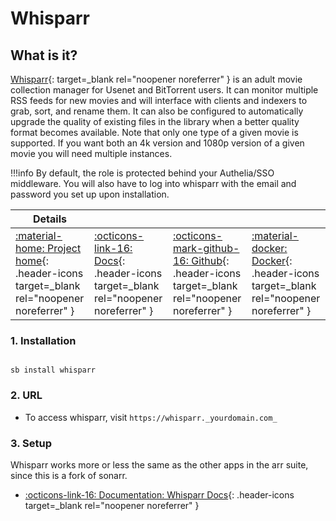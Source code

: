 # Whisparr

## What is it?

[Whisparr](https://wiki.servarr.com/whisparr){: target=_blank rel="noopener noreferrer" } is an adult movie collection manager for Usenet and BitTorrent users. It can monitor multiple RSS feeds for new movies and will interface with clients and indexers to grab, sort, and rename them. It can also be configured to automatically upgrade the quality of existing files in the library when a better quality format becomes available. Note that only one type of a given movie is supported. If you want both an 4k version and 1080p version of a given movie you will need multiple instances.

!!!info
    By default, the role is protected behind your Authelia/SSO middleware. You will also have to log into whisparr with the email and password you set up upon installation.

| Details     |             |             |             |
|-------------|-------------|-------------|-------------|
| [:material-home: Project home](https://wiki.servarr.com/whisparr){: .header-icons target=_blank rel="noopener noreferrer" } | [:octicons-link-16: Docs](https://wiki.servarr.com/en/whisparr/quick-start-guide){: .header-icons target=_blank rel="noopener noreferrer" } | [:octicons-mark-github-16: Github](https://github.com/Whisparr/Whisparr){: .header-icons target=_blank rel="noopener noreferrer" } | [:material-docker: Docker](https://hub.docker.com/r/hotio/whisparr){: .header-icons target=_blank rel="noopener noreferrer" }|

### 1. Installation

``` shell

sb install whisparr

```

### 2. URL

- To access whisparr, visit `https://whisparr._yourdomain.com_`

### 3. Setup

Whisparr works more or less the same as the other apps in the arr suite, since this is a fork of sonarr.

- [:octicons-link-16: Documentation: Whisparr Docs](https://wiki.servarr.com/en/whisparr/quick-start-guide){: .header-icons target=_blank rel="noopener noreferrer" }
